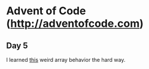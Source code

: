 # Advent of Code (http://adventofcode.com)

## Day 5

I learned [this](https://stackoverflow.com/questions/41121982/strange-behavior-of-an-array-filled-by-array-prototype-fill) weird array behavior the hard way. 